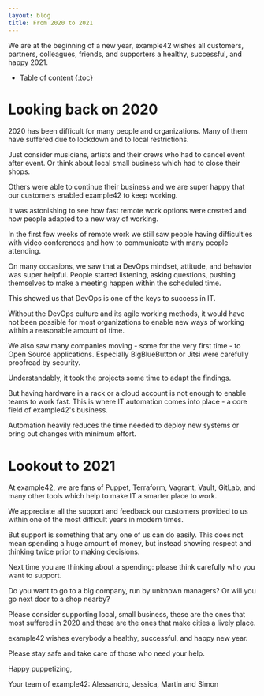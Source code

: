 ```yaml
---
layout: blog
title: From 2020 to 2021
---
```


We are at the beginning of a new year, example42 wishes all customers, partners, colleagues, friends, and supporters a healthy, successful, and happy 2021.

* Table of content
{:toc}

# Looking back on 2020

2020 has been difficult for many people and organizations. Many of them have suffered due to lockdown and to local restrictions.

Just consider musicians, artists and their crews who had to cancel event after event. Or think about local small business which had to close their shops.

Others were able to continue their business and we are super happy that our customers enabled example42 to keep working.

It was astonishing to see how fast remote work options were created and how people adapted to a new way of working.

In the first few weeks of remote work we still saw people having difficulties with video conferences and how to communicate with many people attending.

On many occasions, we saw that a DevOps mindset, attitude, and behavior was super helpful. People started listening, asking questions, pushing themselves to make a meeting happen within the scheduled time.

This showed us that DevOps is one of the keys to success in IT.

Without the DevOps culture and its agile working methods, it would have not been possible for most organizations to enable new ways of working within a reasonable amount of time.

We also saw many companies moving - some for the very first time - to Open Source applications. Especially BigBlueButton or Jitsi were carefully proofread by security. 

Understandably, it took the projects some time to adapt the findings.

But having hardware in a rack or a cloud account is not enough to enable teams to work fast. This is where IT automation comes into place - a core field of example42's business.

Automation heavily reduces the time needed to deploy new systems or bring out changes with minimum effort.

# Lookout to 2021

At example42, we are fans of Puppet, Terraform, Vagrant, Vault, GitLab, and many other tools which help to make IT a smarter place to work.

We appreciate all the support and feedback our customers provided to us within one of the most difficult years in modern times.

But support is something that any one of us can do easily. This does not mean spending a huge amount of money, but instead showing respect and thinking twice prior to making decisions.

Next time you are thinking about a spending: please think carefully who you want to support.

Do you want to go to a big company, run by unknown managers? Or will you go next door to a shop nearby?

Please consider supporting local, small business, these are the ones that most suffered in 2020 and these are the ones that make cities a lively place.

example42 wishes everybody a healthy, successful, and happy new year.

Please stay safe and take care of those who need your help.

Happy puppetizing,

Your team of example42:
Alessandro,
Jessica,
Martin and
Simon
